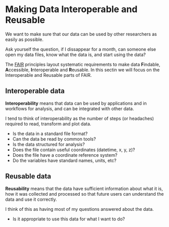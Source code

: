 # Making Data Interoperable and Reusable

We want to make sure that our data can be used by other researchers as easily as possible.

Ask yourself the question, if I dissappear for a month, can someone else open my data files, know what the data is, and start using the data?

The [FAIR](https://www.go-fair.org/fair-principles/) principles layout systematic requirements to make data **F**indable, **A**ccessible, **I**nteroperable and **R**eusable.  In this sectin we will focus on the Interoperable and Reusable parts of FAIR.

## Interoperable data

**Interoperability** means that data can be used by applications and in workflows for analysis, and can be integrated with other data.

I tend to think of interoperability as the number of steps (or headaches) required to read, transform and plot data.

- Is the data in a standard file format?
- Can the data be read by common tools?
- Is the data structured for analysis? 
- Does the file contain useful coordinates (datetime, x, y, z)?
- Does the file have a coordinate reference system?
- Do the variables have standard names, units, etc?

## Reusable data

**Reusability** means that the data have sufficient information about what it is, how it was collected and processed so that future users can understand the data and use it correctly.

I think of this as having most of my questions answered about the data.

- Is it appropriate to use this data for what I want to do?